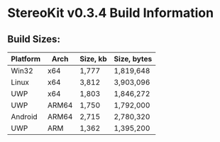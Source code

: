 # StereoKit v0.3.4 Build Information

## Build Sizes:

| Platform | Arch  | Size, kb | Size, bytes |
| -------- | ----- | -------- | ----------- |
| Win32    | x64   |    1,777 |   1,819,648 |
| Linux    | x64   |    3,812 |   3,903,096 |
| UWP      | x64   |    1,803 |   1,846,272 |
| UWP      | ARM64 |    1,750 |   1,792,000 |
| Android  | ARM64 |    2,715 |   2,780,320 |
| UWP      | ARM   |    1,362 |   1,395,200 |
